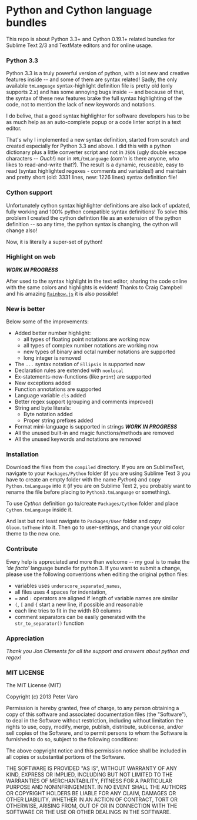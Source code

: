 # Python and Cython language bundles

This repo is about Python 3.3+ and Cython 0.19.1+ related bundles for Sublime
Text 2/3 and TextMate editors and for online usage.

### Python 3.3

Python 3.3 is a truly powerful version of python, with a lot new and creative
features inside -- and some of them are syntax related! Sadly, the only
available `tmLanguage` syntax-highlight definition file is pretty old (only
supports 2.x) and has some annoying bugs inside -- and because of that, the
syntax of these new features brake the full syntax highlighting of the code, not
to mention the lack of new keywords and notations.

I do belive, that a good syntax highlighter for software developers has to be as
much help as an auto-complete popup or a code linter script in a text editor.

That's why I implemented a new syntax definition, started from scratch and
created especially for Python 3.3 and above. I did this with a python
dictionary plus a little converter script and not in `JSON` (ugly double escape
characters -- *Ouch!*) nor in `XML`/`tmLanguage` (com'n is there anyone, who
likes to read-and-write that?). The result is a dynamic, reuseable, easy to read
(syntax highlighted regexes - comments and variables!) and maintain and pretty
short (old: 3331 lines, new: 1226 lines) syntax definition file!

### Cython support

Unfortunately cython syntax highlighter definitions are also lack of updated,
fully working and 100% python compatible syntax definitions! To solve this
problem I created the cython defintion file as an extension of the python
definition -- so any time, the python syntax is changing, the cython will
change also!

Now, it is literally a super-set of python!

### Highlight on web

***WORK IN PROGRESS***

After used to the syntax highlight in the text editor, sharing the code online
with the same colors and highlights is evident! Thanks to Craig Campbell and his
amazing [`Rainbow.js`](http://craig.is/making/rainbows/) it is also possible!

### New is better

Below some of the improvements:

- Added better number highlight:
	- all types of floating point notations are working now
	- all types of complex number notations are working now
	- new types of binary and octal number notations are supported
	- long integer is removed
- The `...` syntax notation of `Ellipsis` is supported now
- Declaration rules are extended with `nonlocal`
- Ex-statements-now-functions (like `print`) are supported
- New exceptions added
- Function annotations are supported
- Language variable `cls` added
- Better regex support (grouping and comments improved)
- String and byte literals:
	- Byte notation added
	- Proper string prefixes added
- Format mini-language is supported in strings ***WORK IN PROGRESS***
- All the unused built-in and magic functions/methods are removed
- All the unused keywords and notations are removed

### Installation

Download the files from the `compiled` directory. If you are on SublimeText,
navigate to your `Packages/Python` folder (if you are using Sublime Text 3 you
have to create an empty folder with the name *Python*) and copy
`Python.tmLanguage` into it (if you are on Sublime Text 2, you probably want to
rename the file before placing to `Python3.tmLanguage` or something).

To use *Cython* definition go to/create `Packages/Cython` folder and place
`Cython.tmLanguage` inside it.

And last but not least navigate to `Packages/User` folder and copy
`Gloom.tmTheme` into it. Then go to user-settings, and change your old color
theme to the new one.

### Contribute

Every help is appreciated and more than welcome -- my goal is to make the
*'de facto'* language bundle for python 3. If you want to submit a change,
please use the following conventions when editing the original python files:

- variables uses `underscore_separated_names`,
- all files uses 4 spaces for indentation,
- `=` and `:` operators are aligned if length of variable names are similar
- `(`, `[` and `{` start a new line, if possible and reasonable
- each line tries to fit in the width 80 columns
- comment separators can be easily generated with the `str_to_separator()`
function

### Appreciation

*Thank you Jon Clements for all the support and answers about python and regex!*

### MIT LICENSE

The MIT License (MIT)

Copyright (c) 2013 Peter Varo

Permission is hereby granted, free of charge, to any person obtaining a copy of
this software and associated documentation files (the "Software"), to deal in
the Software without restriction, including without limitation the rights to
use, copy, modify, merge, publish, distribute, sublicense, and/or sell copies of
the Software, and to permit persons to whom the Software is furnished to do so,
subject to the following conditions:

The above copyright notice and this permission notice shall be included in all
copies or substantial portions of the Software.

THE SOFTWARE IS PROVIDED "AS IS", WITHOUT WARRANTY OF ANY KIND, EXPRESS OR
IMPLIED, INCLUDING BUT NOT LIMITED TO THE WARRANTIES OF MERCHANTABILITY, FITNESS
FOR A PARTICULAR PURPOSE AND NONINFRINGEMENT. IN NO EVENT SHALL THE AUTHORS OR
COPYRIGHT HOLDERS BE LIABLE FOR ANY CLAIM, DAMAGES OR OTHER LIABILITY, WHETHER
IN AN ACTION OF CONTRACT, TORT OR OTHERWISE, ARISING FROM, OUT OF OR IN
CONNECTION WITH THE SOFTWARE OR THE USE OR OTHER DEALINGS IN THE SOFTWARE.